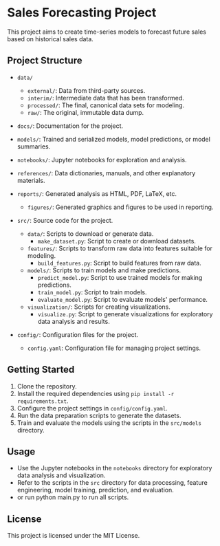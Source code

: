 # Sales Forecasting Project

This project aims to create time-series models to forecast future sales based on historical sales data.

## Project Structure

- `data/`
  - `external/`: Data from third-party sources.
  - `interim/`: Intermediate data that has been transformed.
  - `processed/`: The final, canonical data sets for modeling.
  - `raw/`: The original, immutable data dump.

- `docs/`: Documentation for the project.
- `models/`: Trained and serialized models, model predictions, or model summaries.
- `notebooks/`: Jupyter notebooks for exploration and analysis.
- `references/`: Data dictionaries, manuals, and other explanatory materials.
- `reports/`: Generated analysis as HTML, PDF, LaTeX, etc.
  - `figures/`: Generated graphics and figures to be used in reporting.
- `src/`: Source code for the project.
  - `data/`: Scripts to download or generate data.
    - `make_dataset.py`: Script to create or download datasets.
  - `features/`: Scripts to transform raw data into features suitable for modeling.
    - `build_features.py`: Script to build features from raw data.
  - `models/`: Scripts to train models and make predictions.
    - `predict_model.py`: Script to use trained models for making predictions.
    - `train_model.py`: Script to train models.
    - `evaluate_model.py`: Script to evaluate models' performance.
  - `visualization/`: Scripts for creating visualizations.
    - `visualize.py`: Script to generate visualizations for exploratory data analysis and results.
- `config/`: Configuration files for the project.
  - `config.yaml`: Configuration file for managing project settings.

## Getting Started

1. Clone the repository.
2. Install the required dependencies using `pip install -r requirements.txt`.
3. Configure the project settings in `config/config.yaml`.
4. Run the data preparation scripts to generate the datasets.
5. Train and evaluate the models using the scripts in the `src/models` directory.

## Usage

- Use the Jupyter notebooks in the `notebooks` directory for exploratory data analysis and visualization.
- Refer to the scripts in the `src` directory for data processing, feature engineering, model training, prediction, and evaluation.
- or run python main.py to run all scripts.

## License

This project is licensed under the MIT License.
